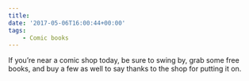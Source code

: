 ```yaml
---
title:
date: '2017-05-06T16:00:44+00:00'
tags:
    - Comic books
---
```


If you’re near a comic shop today, be sure to swing by, grab some free books, and buy a few as well to say thanks to the shop for putting it on.